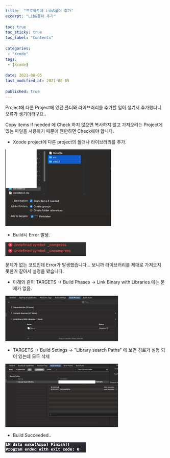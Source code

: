 ```yaml
---
title:  "프로젝트에 Lib&폴더 추가"
excerpt: "Lib&폴더 추가"

toc: true
toc_sticky: true
toc_label: "Contents"

categories:
 - "Xcode"
tags:
 - [Xcode]

date: 2021-08-05
last_modified_at: 2021-08-05

published: true
---
```

  
Project에 다른 Project에 있던 폴더와 라이브러리를 추가할 일이 생겨서 추가했더니 오류가 생기더라구요..   
  
Copy items if needed 에 Check 하지 않으면 복사하지 않고 가져오려는 Project에 있는 파일을 사용하기 때문에 웬만하면 Check해야 합니다.  

- Xcode project에 다른 project의 폴더나 라이브러리를 추가. 

<img src="/assets/images/Xcode/20210805/1.png" width="70%" height="50%">  

- Build시 Error 발생.

<img src="/assets/images/Xcode/20210805/2.png" width="50%" height="50%">  

문제가 없는 코드인데 Error가 발생했습니다... 보니까 라이브러리를 제대로 가져오지 못한거 같아서 설정을 봤습니다.  

- 아래와 같이 TARGETS -> Build Phases -> Link Binary with Libraries 에는 문제가 없음.

<img src="/assets/images/Xcode/20210805/3.png" width="70%" height="50%">  

- TARGETS -> Build Setings -> "Library search Paths" 에 보면 경로가 설정 되어 있는데 모두 삭제

<img src="/assets/images/Xcode/20210805/4.png" width="70%" height="50%">  

- Build Succeeded..

<img src="/assets/images/Xcode/20210805/5.png" width="50%" height="50%">  




